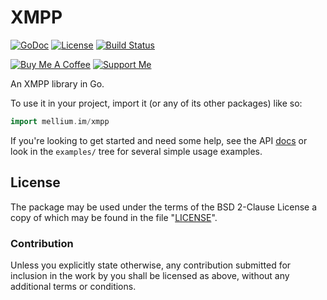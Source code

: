 # XMPP

[![GoDoc](https://godoc.org/mellium.im/xmpp?status.svg)][docs]
[![License](https://img.shields.io/badge/license-FreeBSD-blue.svg)](https://opensource.org/licenses/BSD-2-Clause)
[![Build Status](https://builds.sr.ht/~samwhited/xmpp.svg)](https://builds.sr.ht/~samwhited/xmpp?)

[![Buy Me A Coffee](https://www.buymeacoffee.com/assets/img/custom_images/purple_img.png)](https://www.buymeacoffee.com/samwhited)
[![Support Me](https://liberapay.com/assets/widgets/donate.svg)](https://liberapay.com/SamWhited/donate)


An XMPP library in Go.

To use it in your project, import it (or any of its other packages) like so:

```go
import mellium.im/xmpp
```

If you're looking to get started and need some help, see the API [docs] or look
in the `examples/` tree for several simple usage examples.


## License

The package may be used under the terms of the BSD 2-Clause License a copy of
which may be found in the file "[LICENSE]".

### Contribution

Unless you explicitly state otherwise, any contribution submitted for inclusion
in the work by you shall be licensed as above, without any additional terms or
conditions.


[docs]: https://godoc.org/mellium.im/xmpp
[LICENSE]: ./LICENSE
